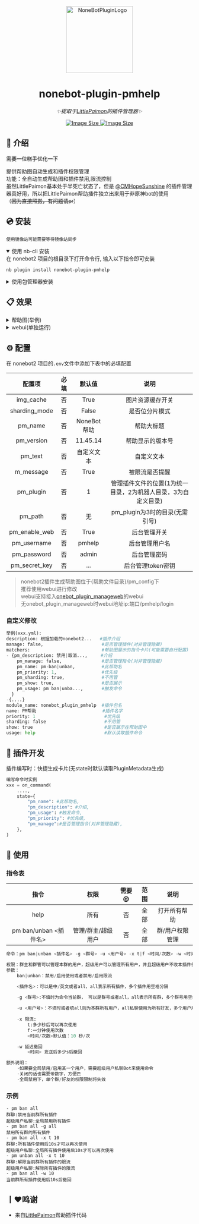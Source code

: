 <div align="center">
  <a href="https://v2.nonebot.dev/store"><img src="https://img.picui.cn/free/2024/10/28/671f78556a9ee.png" width="180" height="180" alt="NoneBotPluginLogo"></a>

# nonebot-plugin-pmhelp

_✨提取于<a href="https://github.com/CMHopeSunshine/LittlePaimon" target="_blank">LittlePaimon</a>的插件管理器✨_

<a href="https://github.com/CM-Edelweiss/nonebot-plugin-pmhelp">
    <img alt="Image Size" src="https://img.shields.io/pypi/dm/nonebot-plugin-pmhelp">
    <img alt="Image Size" src="https://img.shields.io/pypi/v/nonebot-plugin-pmhelp">
</a>

</div>

## 📖 介绍

~~需要一位糕手优化一下~~

提供帮助图自动生成和插件权限管理<br>
功能：全自动生成帮助图和插件禁用,限流控制<br>
虽然LittlePaimon基本处于半死亡状态了，但是 [@CMHopeSunshine](https://github.com/CMHopeSunshine) 的插件管理器真好用，所以把LittlePaimon帮助插件独立出来用于非原神bot的使用<br>
（~~因为直接照搬，有问题请pr~~）

## 💿 安装

`使用镜像站可能需要等待镜像站同步`

<details open>
<summary>使用 nb-cli 安装</summary>
在 nonebot2 项目的根目录下打开命令行, 输入以下指令即可安装

    nb plugin install nonebot-plugin-pmhelp

</details>

<details>
<summary>使用包管理器安装</summary>
在 nonebot2 项目的插件目录下, 打开命令行, 根据你使用的包管理器, 输入相应的安装命令

<details>
<summary>pip</summary>

    pip install nonebot-plugin-pmhelp
</details>
<details>
<summary>pdm</summary>

    pdm add nonebot-plugin-pmhelp
</details>
<details>
<summary>poetry</summary>

    poetry add nonebot-plugin-pmhelp
</details>
<details>
<summary>conda</summary>

    conda install nonebot-plugin-pmhelp
</details>

打开 nonebot2 项目根目录下的 `pyproject.toml` 文件, 在 `[tool.nonebot]` 部分追加写入

    plugins = ["nonebot_plugin_pmhelp"]

</details>

## 📋 效果

<details>
<summary>帮助图(举例)</summary>

橙色正常，灰色禁用，绿色使用后撤回，蓝色限流
![_](https://img.picui.cn/free/2024/11/09/672f2c027bd92.jpg)
    
</details>
<details>
<summary>webui(单独运行)</summary>

![_](https://img.picui.cn/free/2024/11/15/6737330107388.png)<br>
![_](https://img.picui.cn/free/2024/11/15/673732ee852a7.png)<br>

</details>


## ⚙️ 配置

在 nonebot2 项目的`.env`文件中添加下表中的必填配置

| 配置项 | 必填 | 默认值 | 说明 |
|:-----:|:----:|:----:|:----:|
| img_cache | 否 | True | 图片资源缓存开关 |
| sharding_mode | 否 | False | 是否位分片模式 |
| pm_name | 否 | NoneBot帮助 | 帮助大标题 |
| pm_version | 否 | 11.45.14 | 帮助显示的版本号 |
| pm_text| 否 | 自定义文本| 自定义文本 |
| m_message| 否 | True | 被限流是否提醒 |
| pm_plugin| 否 | 1 | 管理插件文件的位置(1为统一目录，2为机器人目录，3为自定义目录) |
| pm_path| 否 | 无 | pm_plugin为3时的目录(无需引号) |
| pm_enable_web| 否 | True |后台管理开关 |
| pm_username| 否 | pmhelp |后台管理用户名 |
| pm_password| 否 | admin | 后台管理密码 |
| pm_secret_key| 否 | ... | 后台管理token密钥 |


> nonebot2插件生成帮助图位于{帮助文件目录}/pm_config下<br>
> 推荐使用webui进行修改<br>
> webui支持接入[onebot_plugin_manageweb](https://github.com/CM-Edelweiss/nonebot-plugin-manageweb)的webui<br>
> 无onebot_plugin_manageweb时webui地址ip:端口/pmhelp/login

### 自定义修改
```python
举例(xxx.yml):
description: 根据加载的nonebot2...   #插件介绍
manage: false,                      #是否管理插件(对非管理隐藏)
matchers:                           #帮助图展示的指令卡片(可能需要自行配置)
- {pm_description: 禁用|取消...,     #介绍
    pm_manage: false,               #是否管理指令(对非管理隐藏)
    pm_name: pm-ban|unban,          #此帮助名
    pm_priority: 1,                 #优先级
    pm_sharding: true,              #不用管
    pm_show: true,                  #是否展示
    pm_usage: pm ban|unba...,       #触发命令
  }
-{....}
module_name: nonebot_plugin_pmhelp  #插件包名
name: PM帮助                         #插件名字
priority: 1                          #优先级
sharding: false                      #不用管
show: true                           #是否展示在帮助图中
usage: help                          #默认读取插件命令
```

## 🎨 插件开发
插件编写时：快捷生成卡片(无state时默认读取PluginMetadata生成)
```python
编写命令时实例
xxx = on_command(
    ....,
    state={
        "pm_name": #此帮助名,
        "pm_description": #介绍,
        "pm_usage": #触发命令,
        "pm_priority": #优先级,
        "pm_manage":#是否管理指令(对非管理隐藏),
    },
)
```

## 🎉 使用
### 指令表
| 指令 | 权限 | 需要@ | 范围 | 说明 |
|:-----:|:----:|:----:|:----:|:----:|
| help | 所有 | 否 | 全部 | 打开所有帮助 |
| pm ban/unban <插件名> | 管理/群主/超级用户 | 否 | 全部 | 群/用户权限管理 |

```python
命令：pm ban|unban <插件名> -g <群号> -u <用户号> -x t|f <时间/次数> -w <时间>

权限：群主和群管可以管理本群的用户，超级用户可以管理所有用户，并且超级用户不收本插件任何权限限制
参数：
    ban|unban：禁用/启用使用或者禁用/启用限流

    <插件名>：可以是中/英文或者all，all表示所有插件，多个插件用空格分隔

    -g <群号>:不填时为命令当前群， 可以是群号或者all，all表示所有群，多个群号用空格分隔
    
    -u <用户号>：不填时或者填all则为本群所有用户，all私聊使用为所有好友，多个用户用空格分隔
        
    -x 限流:
        t:多少秒后可以再次使用
        f:一分钟使用次数
        <时间/次数>默认值：10 秒/次

    -w 延迟撤回
        <时间> 发送后多少s后撤回

额外说明：
    ·如果要全局禁用/启用某一个用户，需要超级用户私聊Bot来使用命令
    ·关闭的话也需要带数字，方便匹
    ·全局禁用下，单个群/好友的权限限制将失效
```

### 示例
    - pm ban all 
    群聊:禁用当前群所有插件
    超级用户私聊:全局禁用所有插件
    - pm ban all -g all 
    禁用所有群的所有插件
    - pm ban all -x t 10 
    群聊:所有插件使用后10s才可以再次使用
    超级用户私聊:全局所有插件使用后10s才可以再次使用
    - pm unban all -x t 10 
    群聊:解除当前群所有插件的限流
    超级用户私聊:解除所有插件的限流
    - pm ban all -w 10
    当前群所有插件使用后10s后撤回


## 丨❤鸣谢
- 来自[LittlePaimon](https://github.com/CMHopeSunshine/LittlePaimon)帮助插件代码